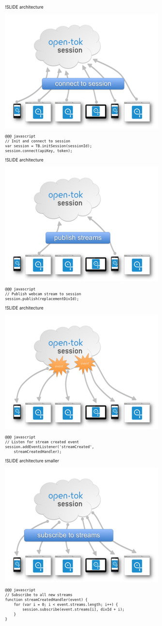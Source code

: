 !SLIDE architecture

![architecture](../img/architecture/Slide1.jpg)

	@@@ javascript
	// Init and connect to session
	var session = TB.initSession(sessionId);
	session.connect(apiKey, token);

!SLIDE architecture

![architecture](../img/architecture/Slide2.jpg)

	@@@ javascript
	// Publish webcam stream to session
	session.publish(replacementDivId);
	
!SLIDE architecture

![architecture](../img/architecture/Slide3.jpg)

	@@@ javascript
	// Listen for stream created event
	session.addEventListener('streamCreated', 
		streamCreatedHandler);
	
!SLIDE architecture smaller

![architecture](../img/architecture/Slide4.jpg)

	@@@ javascript
	// Subscribe to all new streams
	function streamCreatedHandler(event) {
		for (var i = 0; i < event.streams.length; i++) {
			session.subscribe(event.streams[i], divId + i);
		}
	}